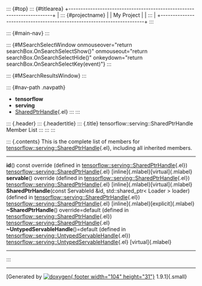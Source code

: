 ::: {#top}
::: {#titlearea}
+-----------------------------------------------------------------------+
| ::: {#projectname}                                                    |
| My Project                                                            |
| :::                                                                   |
+-----------------------------------------------------------------------+
:::

::: {#main-nav}
:::

::: {#MSearchSelectWindow onmouseover="return searchBox.OnSearchSelectShow()" onmouseout="return searchBox.OnSearchSelectHide()" onkeydown="return searchBox.OnSearchSelectKey(event)"}
:::

::: {#MSearchResultsWindow}
:::

::: {#nav-path .navpath}
-   **tensorflow**
-   **serving**
-   [SharedPtrHandle](classtensorflow_1_1serving_1_1SharedPtrHandle.html){.el}
:::
:::

::: {.header}
::: {.headertitle}
::: {.title}
tensorflow::serving::SharedPtrHandle Member List
:::
:::
:::

::: {.contents}
This is the complete list of members for
[tensorflow::serving::SharedPtrHandle](classtensorflow_1_1serving_1_1SharedPtrHandle.html){.el},
including all inherited members.

  --------------------------------------------------------------------------------------------------------------------------------------------------------------------------------------------- ------------------------------------------------------------------------------------------------------------- --------------------------------------
  **id**() const override (defined in [tensorflow::serving::SharedPtrHandle](classtensorflow_1_1serving_1_1SharedPtrHandle.html){.el})                                                          [tensorflow::serving::SharedPtrHandle](classtensorflow_1_1serving_1_1SharedPtrHandle.html){.el}               [inline]{.mlabel}[virtual]{.mlabel}
  **servable**() override (defined in [tensorflow::serving::SharedPtrHandle](classtensorflow_1_1serving_1_1SharedPtrHandle.html){.el})                                                          [tensorflow::serving::SharedPtrHandle](classtensorflow_1_1serving_1_1SharedPtrHandle.html){.el}               [inline]{.mlabel}[virtual]{.mlabel}
  **SharedPtrHandle**(const ServableId &id, std::shared\_ptr\< Loader \> loader) (defined in [tensorflow::serving::SharedPtrHandle](classtensorflow_1_1serving_1_1SharedPtrHandle.html){.el})   [tensorflow::serving::SharedPtrHandle](classtensorflow_1_1serving_1_1SharedPtrHandle.html){.el}               [inline]{.mlabel}[explicit]{.mlabel}
  **\~SharedPtrHandle**() override=default (defined in [tensorflow::serving::SharedPtrHandle](classtensorflow_1_1serving_1_1SharedPtrHandle.html){.el})                                         [tensorflow::serving::SharedPtrHandle](classtensorflow_1_1serving_1_1SharedPtrHandle.html){.el}               
  **\~UntypedServableHandle**()=default (defined in [tensorflow::serving::UntypedServableHandle](classtensorflow_1_1serving_1_1UntypedServableHandle.html){.el})                                [tensorflow::serving::UntypedServableHandle](classtensorflow_1_1serving_1_1UntypedServableHandle.html){.el}   [virtual]{.mlabel}
  --------------------------------------------------------------------------------------------------------------------------------------------------------------------------------------------- ------------------------------------------------------------------------------------------------------------- --------------------------------------
:::

------------------------------------------------------------------------

[Generated by [![doxygen](doxygen.svg){.footer width="104"
height="31"}](https://www.doxygen.org/index.html) 1.9.1]{.small}
